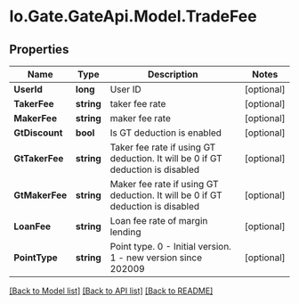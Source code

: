 
# Io.Gate.GateApi.Model.TradeFee

## Properties

Name | Type | Description | Notes
------------ | ------------- | ------------- | -------------
**UserId** | **long** | User ID | [optional] 
**TakerFee** | **string** | taker fee rate | [optional] 
**MakerFee** | **string** | maker fee rate | [optional] 
**GtDiscount** | **bool** | Is GT deduction is enabled | [optional] 
**GtTakerFee** | **string** | Taker fee rate if using GT deduction. It will be 0 if GT deduction is disabled | [optional] 
**GtMakerFee** | **string** | Maker fee rate if using GT deduction. It will be 0 if GT deduction is disabled | [optional] 
**LoanFee** | **string** | Loan fee rate of margin lending | [optional] 
**PointType** | **string** | Point type. 0 - Initial version. 1 - new version since 202009 | [optional] 

[[Back to Model list]](../README.md#documentation-for-models)
[[Back to API list]](../README.md#documentation-for-api-endpoints)
[[Back to README]](../README.md)
